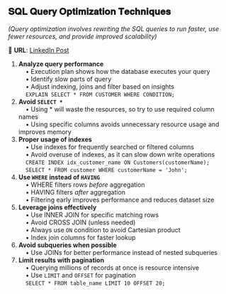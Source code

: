 <h2>𝐒𝐐𝐋 𝐐𝐮𝐞𝐫𝐲 𝐎𝐩𝐭𝐢𝐦𝐢𝐳𝐚𝐭𝐢𝐨𝐧 𝐓𝐞𝐜𝐡𝐧𝐢𝐪𝐮𝐞𝐬</h2>
<p><em>(Query optimization involves rewriting the SQL queries to run faster, use fewer resources, and provide improved scalability)</em></p>

<p>🔗 <strong>URL</strong>: <a href="https://www.linkedin.com/feed/update/urn:li:activity:7303652480750432256/" target="_blank">LinkedIn Post</a></p>

<ol>
  <li>
    <strong>Analyze query performance</strong><br>
    &nbsp;&nbsp;&nbsp;&nbsp;• Execution plan shows how the database executes your query<br>
    &nbsp;&nbsp;&nbsp;&nbsp;• Identify slow parts of query<br>
    &nbsp;&nbsp;&nbsp;&nbsp;• Adjust indexing, joins and filter based on insights<br>
    &nbsp;&nbsp;&nbsp;&nbsp;<code>EXPLAIN SELECT * FROM CUSTOMER WHERE CONDITION;</code>
  </li>

  <li>
    <strong>Avoid <code>SELECT *</code></strong><br>
    &nbsp;&nbsp;&nbsp;&nbsp;• Using * will waste the resources, so try to use required column names<br>
    &nbsp;&nbsp;&nbsp;&nbsp;• Using specific columns avoids unnecessary resource usage and improves memory
  </li>

  <li>
    <strong>Proper usage of indexes</strong><br>
    &nbsp;&nbsp;&nbsp;&nbsp;• Use indexes for frequently searched or filtered columns<br>
    &nbsp;&nbsp;&nbsp;&nbsp;• Avoid overuse of indexes, as it can slow down write operations<br>
    &nbsp;&nbsp;&nbsp;&nbsp;<code>CREATE INDEX idx_customer_name ON Customers(customerName);</code><br>
    &nbsp;&nbsp;&nbsp;&nbsp;<code>SELECT * FROM customer WHERE customerName = 'John';</code>
  </li>

  <li>
    <strong>Use <code>WHERE</code> instead of <code>HAVING</code></strong><br>
    &nbsp;&nbsp;&nbsp;&nbsp;• WHERE filters rows <em>before</em> aggregation<br>
    &nbsp;&nbsp;&nbsp;&nbsp;• HAVING filters <em>after</em> aggregation<br>
    &nbsp;&nbsp;&nbsp;&nbsp;• Filtering early improves performance and reduces dataset size
  </li>

  <li>
    <strong>Leverage joins effectively</strong><br>
    &nbsp;&nbsp;&nbsp;&nbsp;• Use INNER JOIN for specific matching rows<br>
    &nbsp;&nbsp;&nbsp;&nbsp;• Avoid CROSS JOIN (unless needed)<br>
    &nbsp;&nbsp;&nbsp;&nbsp;• Always use <code>ON</code> condition to avoid Cartesian product<br>
    &nbsp;&nbsp;&nbsp;&nbsp;• Index join columns for faster lookup
  </li>

  <li>
    <strong>Avoid subqueries when possible</strong><br>
    &nbsp;&nbsp;&nbsp;&nbsp;• Use JOINs for better performance instead of nested subqueries
  </li>

  <li>
    <strong>Limit results with pagination</strong><br>
    &nbsp;&nbsp;&nbsp;&nbsp;• Querying millions of records at once is resource intensive<br>
    &nbsp;&nbsp;&nbsp;&nbsp;• Use <code>LIMIT</code> and <code>OFFSET</code> for pagination<br>
    &nbsp;&nbsp;&nbsp;&nbsp;<code>SELECT * FROM table_name LIMIT 10 OFFSET 20;</code>
  </li>
</ol>
